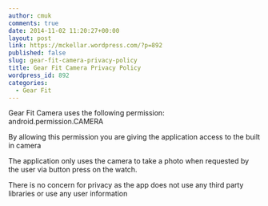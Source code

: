 ```yaml
---
author: cmuk
comments: true
date: 2014-11-02 11:20:27+00:00
layout: post
link: https://mckellar.wordpress.com/?p=892
published: false
slug: gear-fit-camera-privacy-policy
title: Gear Fit Camera Privacy Policy
wordpress_id: 892
categories:
  - Gear Fit
---
```


Gear Fit Camera uses the following permission: android.permission.CAMERA

By allowing this permission you are giving the application access to the built in camera

The application only uses the camera to take a photo when requested by the user via button press on the watch.

There is no concern for privacy as the app does not use any third party libraries or use any user information
